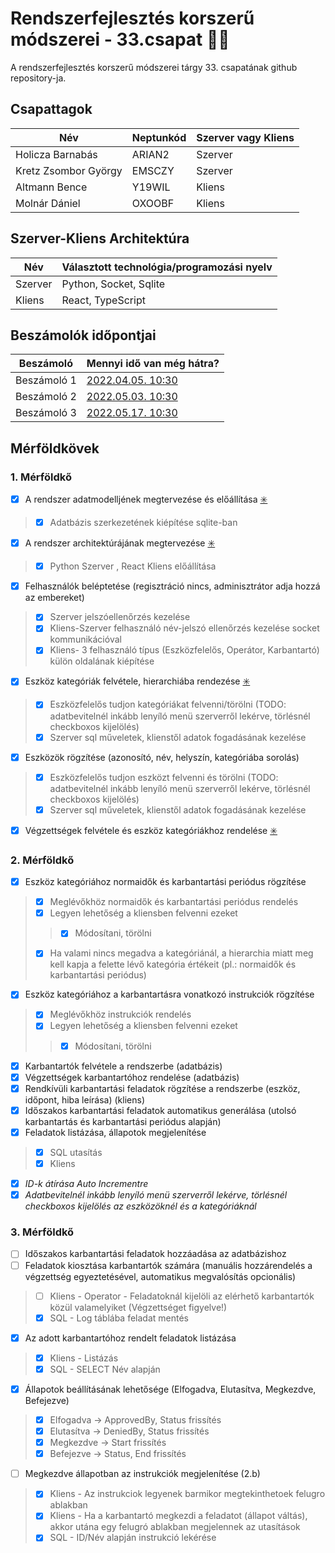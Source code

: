 # Rendszerfejlesztés korszerű módszerei - 33.csapat 👨‍💻
A rendszerfejlesztés korszerű módszerei tárgy 33. csapatának github repository-ja.
## Csapattagok
| Név | Neptunkód | Szerver vagy Kliens |
| ------ | ------ | ------ |
| Holicza Barnabás | ARIAN2 | Szerver |
| Kretz Zsombor György | EMSCZY | Szerver |
| Altmann Bence | Y19WIL | Kliens |
| Molnár Dániel | OXOOBF | Kliens |

## Szerver-Kliens Architektúra
| Név | Választott technológia/programozási nyelv |
| ------ | ------ |
| Szerver | Python, Socket, Sqlite |
| Kliens | React, TypeScript |

## Beszámolók időpontjai
| Beszámoló | Mennyi idő van még hátra? |
| ------ | ------ |
| Beszámoló 1 | [2022.04.05. 10:30](https://www.tickcounter.com/countdown/3124637/beszamolo-1) |
| Beszámoló 2 | [2022.05.03. 10:30](https://www.tickcounter.com/countdown/3124638/beszamolo-2) |
| Beszámoló 3 | [2022.05.17. 10:30](https://www.tickcounter.com/countdown/3124641/beszamolo-3) |

## Mérföldkövek
### 1. Mérföldkő
- [x] A rendszer adatmodelljének megtervezése és előállítása [✳️](https://github.com/holiczab/rendf-33.csapat/blob/main/Readme%20K%C3%A9pek/adatmodell.PNG)
> - [x] Adatbázis szerkezetének kiépítése sqlite-ban
- [x] A rendszer architektúrájának megtervezése [✳️](https://github.com/holiczab/rendf-33.csapat/blob/main/Readme%20K%C3%A9pek/architektura.PNG)
> - [x] Python Szerver , React Kliens előállítása
- [x] Felhasználók beléptetése (regisztráció nincs, adminisztrátor adja hozzá az embereket)
> - [x] Szerver jelszóellenőrzés kezelése
> - [x] Kliens-Szerver felhasználó név-jelszó ellenőrzés kezelése socket kommunikációval
> - [x] Kliens- 3 felhasználó típus (Eszközfelelős, Operátor, Karbantartó) külön oldalának kiépítése
- [x] Eszköz kategóriák felvétele, hierarchiába rendezése [✳️](https://github.com/holiczab/rendf-33.csapat/blob/main/Readme%20K%C3%A9pek/kat-veg.jpg)
> - [x] Eszközfelelős tudjon kategóriákat felvenni/törölni     (TODO: adatbevitelnél inkább lenyíló menü szerverről lekérve, törlésnél checkboxos kijelölés)
> - [x] Szerver sql műveletek, klienstől adatok fogadásának kezelése
- [x] Eszközök rögzítése (azonosító, név, helyszín, kategóriába sorolás)
> - [x] Eszközfelelős tudjon eszközt felvenni és törölni       (TODO: adatbevitelnél inkább lenyíló menü szerverről lekérve, törlésnél checkboxos kijelölés)
> - [x] Szerver sql műveletek, klienstől adatok fogadásának kezelése
- [x] Végzettségek felvétele és eszköz kategóriákhoz rendelése [✳️](https://github.com/holiczab/rendf-33.csapat/blob/main/Readme%20K%C3%A9pek/kat-veg.jpg)
### 2. Mérföldkő
- [x] Eszköz kategóriához normaidők és karbantartási periódus rögzítése
> - [x] Meglévőkhöz normaidők és karbantartási periódus rendelés 
> - [x] Legyen lehetőség a kliensben felvenni ezeket
> > - [x] Módosítani, törölni
> - [x] Ha valami nincs megadva a kategóriánál, a hierarchia miatt meg kell kapja a felette lévő kategória értékeit (pl.: normaidők és karbantartási periódus)
- [x] Eszköz kategóriához a karbantartásra vonatkozó instrukciók rögzítése
> - [x] Meglévőkhöz instrukciók rendelés 
> - [x] Legyen lehetőség a kliensben felvenni ezeket
> >- [x] Módosítani, törölni
- [x] Karbantartók felvétele a rendszerbe (adatbázis)
- [x] Végzettségek karbantartóhoz rendelése (adatbázis)
- [x] Rendkívüli karbantartási feladatok rögzítése a rendszerbe (eszköz, időpont, hiba leírása) (kliens)
- [x] Időszakos karbantartási feladatok automatikus generálása (utolsó karbantartás és karbantartási periódus alapján)
- [x] Feladatok listázása, állapotok megjelenítése
> - [x] SQL utasítás
> - [x] Kliens
- [x] *ID-k átírása Auto Incrementre*
- [x] *Adatbevitelnél inkább lenyíló menü szerverről lekérve, törlésnél checkboxos kijelölés az eszközöknél és a kategóriáknál*
### 3. Mérföldkő
- [ ] Időszakos karbantartási feladatok hozzáadása az adatbázishoz
- [ ] Feladatok kiosztása karbantartók számára (manuális hozzárendelés a végzettség egyeztetésével, automatikus megvalósítás opcionális)
> - [ ] Kliens - Operator - Feladatoknál kijelöli az elérhető karbantartók közül valamelyiket (Végzettséget figyelve!)
> - [x] SQL - Log táblába feladat mentés
- [x] Az adott karbantartóhoz rendelt feladatok listázása
> - [x] Kliens - Listázás
> - [x] SQL - SELECT Név alapján
- [x] Állapotok beállításának lehetősége (Elfogadva, Elutasítva, Megkezdve, Befejezve) 
> - [x] Elfogadva -> ApprovedBy, Status frissítés
> - [x] Elutasítva -> DeniedBy, Status frissítés
> - [x] Megkezdve -> Start frissítés
> - [x] Befejezve -> Status, End frissítés
- [ ] Megkezdve állapotban az instrukciók megjelenítése (2.b)
> - [x] Kliens - Az instrukciok legyenek barmikor megtekinthetoek felugro ablakban
> - [x] Kliens - Ha a karbantartó megkezdi a feladatot (állapot váltás), akkor utána egy felugró ablakban megjelennek az utasítások
> - [x] SQL - ID/Név alapján instrukció lekérése
